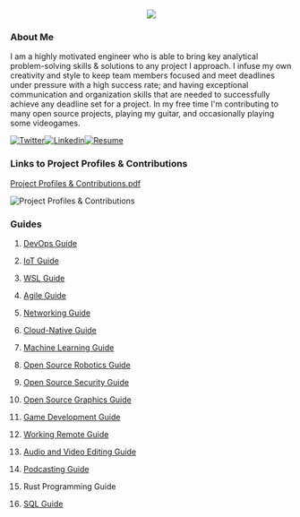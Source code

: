 <h1 align="center">
 <img src="https://user-images.githubusercontent.com/45159366/81243342-6c350f00-8fc4-11ea-9037-9cbe0f7bf3ff.png">
</h1>

### About Me
I am a highly motivated engineer who is able to bring key analytical problem-solving skills & solutions to any project I approach. I infuse my own creativity and style to keep team members focused and meet deadlines under pressure with a high success rate; and having exceptional communication and organization skills that are needed to successfully achieve any deadline set for a project. In my free time I'm contributing to many open source projects, playing my guitar, and occasionally playing some videogames.

[![Twitter](https://user-images.githubusercontent.com/45159366/85327986-bdba3000-b484-11ea-87f0-20be14e54852.png)](https://twitter.com/Miker256)[![Linkedin](https://user-images.githubusercontent.com/45159366/85327989-beeb5d00-b484-11ea-9996-d6042a365e34.png)](https://www.linkedin.com/in/michael-royal-b923b4134/)[![Resume](https://user-images.githubusercontent.com/45159366/85609897-5e3a5c80-b60b-11ea-94d4-751c7385e80a.png)](https://github.com/mikeroyal/mikeroyal.github.io/files/5170773/Michael-Royal-Resume.pdf)

### Links to Project Profiles & Contributions

[Project Profiles & Contributions.pdf](https://github.com/mikeroyal/mikeroyal.github.io/files/4875593/Links.to.Project.Contributions.pdf)

![Project Profiles & Contributions](https://user-images.githubusercontent.com/45159366/86542054-ed2a5d00-bec6-11ea-875e-9909383fe64c.png)

### Guides

1. [DevOps Guide](https://salsa.debian.org/mikeroyal-guest/devops)

2. [IoT Guide](https://github.com/mikeroyal/IoT-Guide)

3. [WSL Guide](https://github.com/mikeroyal/WSL-Guide)

4. [Agile Guide](https://github.com/mikeroyal/Agile-Guide)

5. [Networking Guide](https://github.com/mikeroyal/Networking-Guide)

6. [Cloud-Native Guide](https://github.com/mikeroyal/Cloud-Native-Guide)

7. [Machine Learning Guide](https://gitlab.com/maos20008/intro-to-machine-learning)

8. [Open Source Robotics Guide](https://invent.kde.org/mikeroyal/robotics)

9. [Open Source Security Guide](https://salsa.debian.org/mikeroyal-guest/open-source-security-guide)

10. [Open Source Graphics Guide](https://gitlab.com/maos20008/open-source-3d-modeling-guide)

11. [Game Development Guide](https://github.com/mikeroyal/Game-Development-Guide)

12. [Working Remote Guide](https://github.com/mikeroyal/Working-Remote-Guide)

13. [Audio and Video Editing Guide](https://github.com/mikeroyal/Audio-and-Video-Editing-Guide)

14. [Podcasting Guide](https://github.com/mikeroyal/Podcasting-Guide)

15. Rust Programming Guide

16. [SQL Guide](https://github.com/mikeroyal/SQL-Guide)
